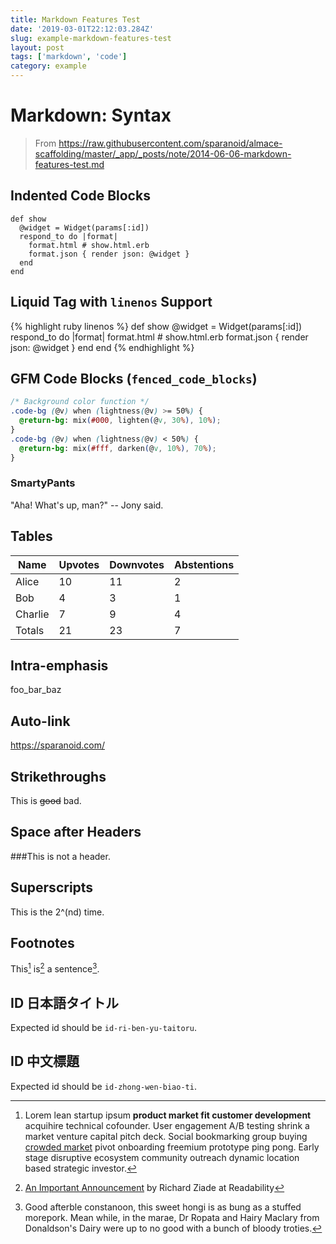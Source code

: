 ```yaml
---
title: Markdown Features Test
date: '2019-03-01T22:12:03.284Z'
slug: example-markdown-features-test
layout: post
tags: ['markdown', 'code']
category: example
---
```


# Markdown: Syntax

> From https://raw.githubusercontent.com/sparanoid/almace-scaffolding/master/_app/_posts/note/2014-06-06-markdown-features-test.md

## Indented Code Blocks

    def show
      @widget = Widget(params[:id])
      respond_to do |format|
        format.html # show.html.erb
        format.json { render json: @widget }
      end
    end

## Liquid Tag with `linenos` Support

{% highlight ruby linenos %}
def show
@widget = Widget(params[:id])
respond_to do |format|
format.html # show.html.erb
format.json { render json: @widget }
end
end
{% endhighlight %}

## GFM Code Blocks (`fenced_code_blocks`)

```css
/* Background color function */
.code-bg (@v) when (lightness(@v) >= 50%) {
  @return-bg: mix(#000, lighten(@v, 30%), 10%);
}
.code-bg (@v) when (lightness(@v) < 50%) {
  @return-bg: mix(#fff, darken(@v, 10%), 70%);
}
```

### SmartyPants

"Aha! What's up, man?" -- Jony said.

## Tables

| Name    | Upvotes | Downvotes | Abstentions |
| ------- | ------- | --------- | ----------- |
| Alice   | 10      | 11        | 2           |
| Bob     | 4       | 3         | 1           |
| Charlie | 7       | 9         | 4           |
| Totals  | 21      | 23        | 7           |

## Intra-emphasis

foo_bar_baz

## Auto-link

https://sparanoid.com/

## Strikethroughs

This is ~~good~~ bad.

## Space after Headers

###This is not a header.

## Superscripts

This is the 2^(nd) time.

## Footnotes

This[^1] is[^2] a sentence[^3].

## ID 日本語タイトル

Expected id should be `id-ri-ben-yu-taitoru`.

## ID 中文標題

Expected id should be `id-zhong-wen-biao-ti`.

[^1]: Lorem lean startup ipsum **product market fit customer development** acquihire technical cofounder. User engagement A/B testing shrink a market venture capital pitch deck. Social bookmarking group buying [crowded market](#) pivot onboarding freemium prototype ping pong. Early stage disruptive ecosystem community outreach dynamic location based strategic investor.
[^2]: [An Important Announcement](https://web.archive.org/web/20160425094356/http://blog.readability.com:80/2012/06/announcement/) by Richard Ziade at Readability
[^3]: Good afterble constanoon, this sweet hongi is as bung as a stuffed morepork. Mean while, in the marae, Dr Ropata and Hairy Maclary from Donaldson's Dairy were up to no good with a bunch of bloody troties.
